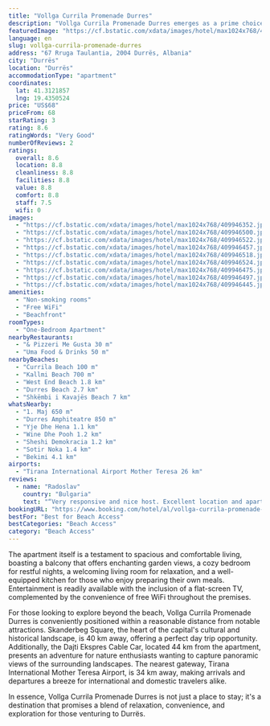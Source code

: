 ```yaml
---
title: "Vollga Currila Promenade Durres"
description: "Vollga Currila Promenade Durres emerges as a prime choice for travelers seeking a serene beachfront retreat in Durrës."
featuredImage: "https://cf.bstatic.com/xdata/images/hotel/max1024x768/409946352.jpg?k=513b15992ec7e349aadda328530903d837ee3ad05258399b8318730bba042da2&o=&hp=1"
language: en
slug: vollga-currila-promenade-durres
address: "67 Rruga Taulantia, 2004 Durrës, Albania"
city: "Durrës"
location: "Durrës"
accommodationType: "apartment"
coordinates:
  lat: 41.3121857
  lng: 19.4350524
price: "US$68"
priceFrom: 68
starRating: 3
rating: 8.6
ratingWords: "Very Good"
numberOfReviews: 2
ratings:
  overall: 8.6
  location: 8.8
  cleanliness: 8.8
  facilities: 8.8
  value: 8.8
  comfort: 8.8
  staff: 7.5
  wifi: 0
images:
  - "https://cf.bstatic.com/xdata/images/hotel/max1024x768/409946352.jpg?k=513b15992ec7e349aadda328530903d837ee3ad05258399b8318730bba042da2&o=&hp=1"
  - "https://cf.bstatic.com/xdata/images/hotel/max1024x768/409946500.jpg?k=938892097d679ca56d896426a6576ea4e0ab6423cfd9b1cb6d7c1b6115fc82fe&o=&hp=1"
  - "https://cf.bstatic.com/xdata/images/hotel/max1024x768/409946522.jpg?k=e376fe03215ec4d28871e8d3f5cceab127b6e9da92cce1880b464bce1a14813a&o=&hp=1"
  - "https://cf.bstatic.com/xdata/images/hotel/max1024x768/409946457.jpg?k=5f94ce3c1934dffccce916b4e2ef9a37a23b13887ce1b3fa08870916dfa49a12&o=&hp=1"
  - "https://cf.bstatic.com/xdata/images/hotel/max1024x768/409946518.jpg?k=b424b4ad048af04408f4b0300ce59b26afc89613970a150e96f4cccf724ad961&o=&hp=1"
  - "https://cf.bstatic.com/xdata/images/hotel/max1024x768/409946524.jpg?k=d434e1584432ad62aa360a5326750b05f2eb7cc4b00b53466a9cec2dfd7057a0&o=&hp=1"
  - "https://cf.bstatic.com/xdata/images/hotel/max1024x768/409946475.jpg?k=f8560e08862ec6ddabcd6db1a701a0e3bb821b0cf8f8a80a7ee56f76f13a0351&o=&hp=1"
  - "https://cf.bstatic.com/xdata/images/hotel/max1024x768/409946497.jpg?k=756b799c455c6232613d02593e24c54f8757b34bc91f187eb6cd23eab1c7eaed&o=&hp=1"
  - "https://cf.bstatic.com/xdata/images/hotel/max1024x768/409946445.jpg?k=8d0255fa229f2aa6c45cf435a0c6c57fc012211768e8116d019c39b307a77eaf&o=&hp=1"
amenities:
  - "Non-smoking rooms"
  - "Free WiFi"
  - "Beachfront"
roomTypes:
  - "One-Bedroom Apartment"
nearbyRestaurants:
  - "& Pizzeri Me Gusta 30 m"
  - "Uma Food & Drinks 50 m"
nearbyBeaches:
  - "Currila Beach 100 m"
  - "Kallmi Beach 700 m"
  - "West End Beach 1.8 km"
  - "Durres Beach 2.7 km"
  - "Shkëmbi i Kavajës Beach 7 km"
whatsNearby:
  - "1. Maj 650 m"
  - "Durres Amphiteatre 850 m"
  - "Yje Dhe Hena 1.1 km"
  - "Wine Dhe Pooh 1.2 km"
  - "Sheshi Demokracia 1.2 km"
  - "Sotir Noka 1.4 km"
  - "Bekimi 4.1 km"
airports:
  - "Tirana International Airport Mother Teresa 26 km"
reviews:
  - name: "Radoslav"
    country: "Bulgaria"
    text: "“Very responsive and nice host. Excellent location and apartment.”"
bookingURL: "https://www.booking.com/hotel/al/vollga-currila-promenade-durres.en-gb.html?aid=8035640"
bestFor: "Best for Beach Access"
bestCategories: "Beach Access"
category: "Beach Access"
---
```


The apartment itself is a testament to spacious and comfortable living, boasting a balcony that offers enchanting garden views, a cozy bedroom for restful nights, a welcoming living room for relaxation, and a well-equipped kitchen for those who enjoy preparing their own meals. Entertainment is readily available with the inclusion of a flat-screen TV, complemented by the convenience of free WiFi throughout the premises.

For those looking to explore beyond the beach, Vollga Currila Promenade Durres is conveniently positioned within a reasonable distance from notable attractions. Skanderbeg Square, the heart of the capital's cultural and historical landscape, is 40 km away, offering a perfect day trip opportunity. Additionally, the Dajti Ekspres Cable Car, located 44 km from the apartment, presents an adventure for nature enthusiasts wanting to capture panoramic views of the surrounding landscapes. The nearest gateway, Tirana International Mother Teresa Airport, is 34 km away, making arrivals and departures a breeze for international and domestic travelers alike.

In essence, Vollga Currila Promenade Durres is not just a place to stay; it's a destination that promises a blend of relaxation, convenience, and exploration for those venturing to Durrës.